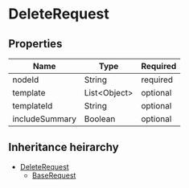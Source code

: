 

# DeleteRequest

## Properties

Name | Type | Required
-------- | -------- | --------
nodeId | String | required
template | List&lt;Object&gt; | optional
templateId | String | optional
includeSummary | Boolean | optional




## Inheritance heirarchy


* [DeleteRequest](DeleteRequest.md)
    * [BaseRequest](BaseRequest.md)
